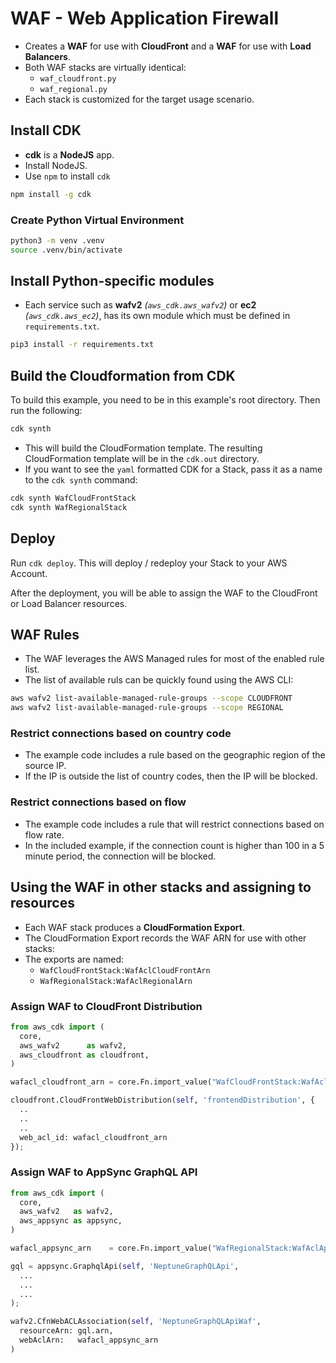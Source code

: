 # WAF - Web Application Firewall

* Creates a **WAF** for use with **CloudFront** and a **WAF** for use with **Load Balancers**.
* Both WAF stacks are virtually identical:
  * `waf_cloudfront.py`
  * `waf_regional.py`
* Each stack is customized for the target usage scenario.

## Install CDK

* **cdk** is a **NodeJS** app.
* Install NodeJS.
* Use `npm` to install `cdk`

```bash
npm install -g cdk
```

### Create Python Virtual Environment

```bash
python3 -m venv .venv
source .venv/bin/activate
```

## Install Python-specific modules

* Each service such as **wafv2** _(`aws_cdk.aws_wafv2`)_ or **ec2** _(`aws_cdk.aws_ec2`)_, has its own module which must be defined in `requirements.txt`.

```bash
pip3 install -r requirements.txt
```

## Build the Cloudformation from CDK

To build this example, you need to be in this example's root directory. Then run the following:

```bash
cdk synth
```

* This will build the CloudFormation template. The resulting CloudFormation template will be in the `cdk.out` directory.
* If you want to see the `yaml` formatted CDK for a Stack, pass it as a name to the `cdk synth` command:

```bash
cdk synth WafCloudFrontStack
cdk synth WafRegionalStack
```

## Deploy

Run `cdk deploy`. This will deploy / redeploy your Stack to your AWS Account.

After the deployment, you will be able to assign the WAF to the CloudFront or Load Balancer resources.

## WAF Rules

* The WAF leverages the AWS Managed rules for most of the enabled rule list.
* The list of available ruls can be quickly found using the AWS CLI:

```bash
aws wafv2 list-available-managed-rule-groups --scope CLOUDFRONT
aws wafv2 list-available-managed-rule-groups --scope REGIONAL
```

### Restrict connections based on country code

* The example code includes a rule based on the geographic region of the source IP.
* If the IP is outside the list of country codes, then the IP will be blocked.

### Restrict connections based on flow

* The example code includes a rule that will restrict connections based on flow rate.
* In the included example, if the connection count is higher than 100 in a 5 minute period, the connection will be blocked.

## Using the WAF in other stacks and assigning to resources

* Each WAF stack produces a **CloudFormation Export**.
* The CloudFormation Export records the WAF ARN for use with other stacks:
* The exports are named:
  * `WafCloudFrontStack:WafAclCloudFrontArn`
  * `WafRegionalStack:WafAclRegionalArn`

### Assign WAF to CloudFront Distribution

```python
from aws_cdk import (
  core,
  aws_wafv2      as wafv2,
  aws_cloudfront as cloudfront,
)

wafacl_cloudfront_arn = core.Fn.import_value("WafCloudFrontStack:WafAclCloudFrontArn");

cloudfront.CloudFrontWebDistribution(self, 'frontendDistribution', {
  ..
  ..
  ..
  web_acl_id: wafacl_cloudfront_arn
});
```

### Assign WAF to AppSync GraphQL API

```python
from aws_cdk import (
  core,
  aws_wafv2   as wafv2,
  aws_appsync as appsync,
)

wafacl_appsync_arn    = core.Fn.import_value("WafRegionalStack:WafAclAppSyncArn");

gql = appsync.GraphqlApi(self, 'NeptuneGraphQLApi',
  ...
  ...
  ...
);

wafv2.CfnWebACLAssociation(self, 'NeptuneGraphQLApiWaf',
  resourceArn: gql.arn,
  webAclArn:   wafacl_appsync_arn
)
```
